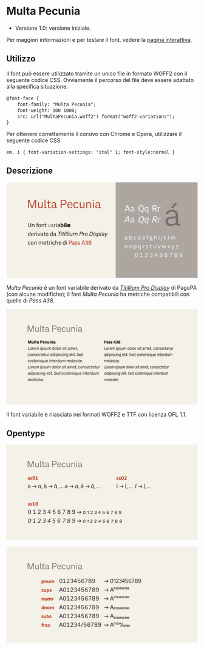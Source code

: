# Multa Pecunia
- Versione 1.0: versione iniziale.

Per maggiori informazioni e per testare il font, vedere la [pagina interattiva](https://m-casanova.github.io/MultaPecunia/).

## Utilizzo
Il font può essere utilizzato tramite un unico file in formato WOFF2 con il seguente codice CSS. Ovviamente il percorso del file deve essere adattato alla specifica situazione.

    @font-face {
        font-family: "Multa Pecunia";
        font-weight: 100 1000;
        src: url("MultaPecunia.woff2") format("woff2-variations");
    }

Per ottenere correttamente il corsivo con Chrome e Opera, utilizzare il seguente codice CSS.

    em, i { font-variation-settings: "ital" 1; font-style:normal }

## Descrizione
![image](images/multapecunia1.jpg)

_Multa Pecunia_ è un font variabile derivato da _[Titillium Pro Display](https://github.com/pagopa/titillium-pro-display)_ di PagoPA (con alcune modifiche); il font _Multa Pecunia_ ha metriche compatibili con quelle di _Pass A38_.

![image](images/multapecunia2.jpg)

Il font variabile è rilasciato nei formati WOFF2 e TTF con licenza OFL 1.1.

## Opentype

![image](images/multapecunia3.jpg)

![image](images/multapecunia4.jpg)
